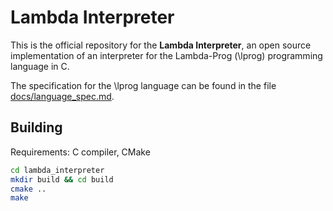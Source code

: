 # Lambda Interpreter

This is the official repository for the **Lambda Interpreter**, an open source implementation of an interpreter for the Lambda-Prog (\lprog) programming language in C.

The specification for the \lprog language can be found in the file [docs/language_spec.md](docs/language_spec.md).

## Building

Requirements: C compiler, CMake

```sh
cd lambda_interpreter
mkdir build && cd build
cmake ..
make
```
